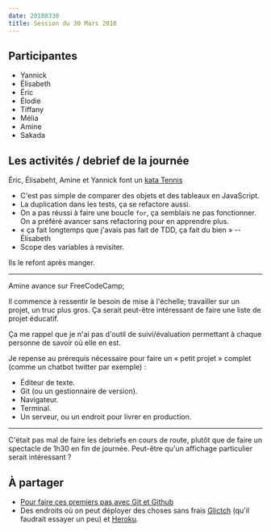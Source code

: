 ```yaml
---
date: 20180330
title: Session du 30 Mars 2018
---
```


## Participantes

- Yannick
- Élisabeth
- Éric
- Élodie
- Tiffany
- Mélia
- Amine
- Sakada

## Les activités / debrief de la journée

Éric, Élisabeht, Amine et Yannick font un [kata Tennis](http://codingdojo.org/kata/Tennis/)

- C'est pas simple de comparer des objets et des tableaux en JavaScript.
- La duplication dans les tests, ça se refactore aussi.
- On a pas réussi à faire une boucle `for`, ça semblais ne pas fonctionner. On a préféré avancer sans refactoring pour en apprendre plus.
- « ça fait longtemps que j'avais pas fait de TDD, ça fait du bien » -- Élisabeth
- Scope des variables à revisiter.

Ils le refont après manger.


---

Amine avance sur FreeCodeCamp;

Il commence à ressentir le besoin de mise à l'échelle; travailler sur un
projet, un truc plus gros. Ça serait peut-être intéressant de faire une liste
de projet éducatif.

Ça me rappel que je n'ai pas d'outil de suivi/évaluation permettant à chaque personne de savoir où elle en est.

Je repense au prérequis nécessaire pour faire un « petit projet » complet (comme un chatbot twitter par exemple)
:
- Éditeur de texte.
- Git (ou un gestionnaire de version).
- Navigateur.
- Terminal.
- Un serveur, ou un endroit pour livrer en production.


---

C'était pas mal de faire les debriefs en cours de route, plutôt que de faire un spectacle de 1h30 en fin de journée. Peut-être qu'un affichage particulier serait intéressant ?

## À partager

- [Pour faire ces premiers pas avec Git et Github](https://try.github.io/)
- Des endroits où on peut déployer des choses sans frais [Glictch](https://glitch.com/) (qu'il faudrait essayer un peu) et [Heroku](https://www.heroku.com/).
